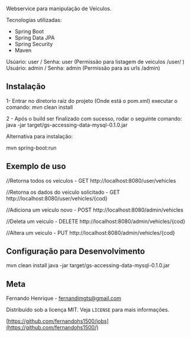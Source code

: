 Webservice para manipulação de Veículos.

Tecnologias utilizadas:
- Spring Boot
- Spring Data JPA 
- Spring Security
- Maven


Usúario: user / Senha: user (Permissão para listagem de veiculos /user/ )
Usuário: admin / Senha: admin (Permissão para as urls /admin)

## Instalação

1- Entrar no diretorio raiz do projeto (Onde está o pom.xml) executar o comando: mvn clean install

2 - Após o build ser finalizado com sucesso, rodar o seguinte comando: java -jar target/gs-accessing-data-mysql-0.1.0.jar

Alternativa para instalação: 

mvn spring-boot:run 


## Exemplo de uso


//Retorna todos os veiculos - GET
http://localhost:8080/user/vehicles

//Retorna os dados do veiculo solicitado - GET
http://localhost:8080/user/vehicles/{cod}

//Adiciona um veiculo novo - POST
http://localhost:8080/admin/vehicles

//Deleta um veiculo - DELETE
http://localhost:8080/admin/vehicles/{cod}

//Altera um veiculo - PUT
http://localhost:8080/admin/vehicles/{cod}

## Configuração para Desenvolvimento

mvn clean install
java -jar target/gs-accessing-data-mysql-0.1.0.jar

## Meta

Fernando Henrique - fernandimgts@gmail.com

Distribuído sob a licença MIT. Veja `LICENSE` para mais informações.

[https://github.com/fernandohs1500/jobs](https://github.com/fernandohs1500/)
